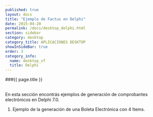 ```yaml
--- 
published: true 
layout: docs 
title: "Ejemplo de Factus en Delphi" 
date: 2015-04-20 
permalink: /docs/desktop_delphi.html 
section: sidebar
category: desktop 
category_title: APLICACIONES DESKTOP 
showInSideBar: true
order: 3
category_info:
  name: desktop_vf
  title: Delphi
---
```


###{{ page.title }}

<br/>
En esta sección encontrás ejemplos de generación de comprobantes electrónicos en Delphi 7.0.

1) Ejemplo de la generación de una Boleta Electrónica con 4 Items.


<style type="text/css">
  .gist-file
  .gist-data {max-height: 500px;}
</style>

<script src="https://gist.github.com/factus-lib/b8cddde7f0ec3425389c.js"></script>
